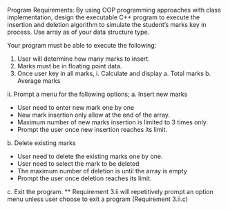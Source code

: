Program Requirements: 
By using OOP programming approaches with class implementation, design the 
executable C++ program to execute the insertion and deletion algorithm to 
simulate the student’s marks key in process. Use array as of your data structure 
type. 

Your program must be able to execute the following: 
1. User will determine how many marks to insert. 
2. Marks must be in floating point data. 
3. Once user key in all marks, 
i. Calculate and display 
a. Total marks 
b. Average marks 

ii. Prompt a menu for the following options; 
a. Insert new marks 
- User need to enter new mark one by one 
- New mark insertion only allow at the end of the array. 
- Maximum number of new marks insertion is limited to 3 times only. 
- Prompt the user once new insertion reaches its limit. 

b. Delete existing marks 
- User need to delete the existing marks one by one. 
- User need to select the mark to be deleted 
- The maximum number of deletion is until the array is empty 
- Prompt the user once deletion reaches its limit.

c. Exit the program. 
** Requirement 3.ii will repetitively prompt an option menu unless user 
choose to exit a program (Requirement 3.ii.c)
